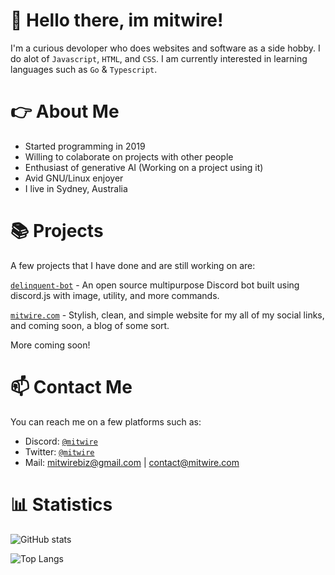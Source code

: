 # 👋 Hello there, im mitwire! 
I'm a curious devoloper who does websites and software as a side hobby. I do alot of `Javascript`, `HTML`, and `CSS`. I am currently interested in learning languages such as `Go` & `Typescript`.
# 👉 About Me
+ Started programming in 2019
+ Willing to colaborate on projects with other people
+ Enthusiast of generative AI (Working on a project using it)
+ Avid GNU/Linux enjoyer
+ I live in Sydney, Australia
# 📚 Projects
A few projects that I have done and are still working on are:

[`delinquent-bot`](https://github.com/mitwire/delinquent-bot) - An open source multipurpose Discord bot built using discord.js with image, utility, and more commands.

[`mitwire.com`](https://github.com/mitwire/mitwire.com) - Stylish, clean, and simple website for my all of my social links, and coming soon, a blog of some sort.

More coming soon!


# 📫 Contact Me
You can reach me on a few platforms such as:
- Discord: [`@mitwire`](https://discordapp.com/users/629358391877435412)
- Twitter: [`@mitwire`](https://twitter.com/mitwire)
- Mail: mitwirebiz@gmail.com | contact@mitwire.com

# 📊 Statistics
![GitHub stats](https://github-readme-stats.vercel.app/api?username=mitwire&show_icons=true&theme=radical)

 ![Top Langs](https://github-readme-stats.vercel.app/api/top-langs/?username=mitwire&theme=radical)
 
 <img src="https://komarev.com/ghpvc/?username=mitwire" alt="" align="center" />




